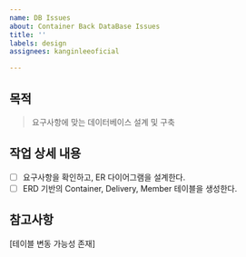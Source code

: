 ```yaml
---
name: DB Issues
about: Container Back DataBase Issues
title: ''
labels: design
assignees: kanginleeoficial

---
```


## 목적
> 요구사항에 맞는 데이터베이스 설계 및 구축
## 작업 상세 내용
- [ ] 요구사항을 확인하고, ER 다이어그램을 설계한다.
- [ ] ERD 기반의 Container, Delivery, Member 테이블을 생성한다.
## 참고사항
[테이블 변동 가능성 존재]
